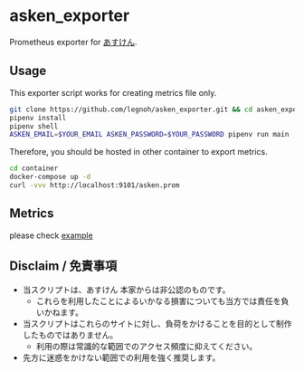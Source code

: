asken_exporter
====

Prometheus exporter for [あすけん](https://www.asken.jp).

## Usage

This exporter script works for creating metrics file only.

```sh
git clone https://github.com/legnoh/asken_exporter.git && cd asken_exporter
pipenv install
pipenv shell
ASKEN_EMAIL=$YOUR_EMAIL ASKEN_PASSWORD=$YOUR_PASSWORD pipenv run main
```

Therefore, you should be hosted in other container to export metrics.

```sh
cd container
docker-compose up -d
curl -vvv http://localhost:9101/asken.prom
```

## Metrics

please check [example](./container/example/asken.prom)


## Disclaim / 免責事項

- 当スクリプトは、あすけん 本家からは非公認のものです。
  - これらを利用したことによるいかなる損害についても当方では責任を負いかねます。
- 当スクリプトはこれらのサイトに対し、負荷をかけることを目的として制作したものではありません。
  - 利用の際は常識的な範囲でのアクセス頻度に抑えてください。
- 先方に迷惑をかけない範囲での利用を強く推奨します。
